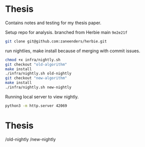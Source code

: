 # Thesis

Contains notes and testing for my thesis paper.

Setup repo for analysis.
branched from Herbie main `9e2e21f`
```sh
git clone git@github.com:zaneenders/herbie.git
```

run nightlies, make install because of merging with commit issues.
```sh
chmod +x infra/nightly.sh
git checkout "old-algorithm"
make install
./infra/nightly.sh old-nightly 
git checkout "new-algorithm"
make install
./infra/nightly.sh new-nightly 
```

Running local server to view nightly.
```sh
python3 -m http.server 42069
```

# Thesis
/old-nightly
/new-nightly